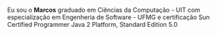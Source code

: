 Eu sou o **Marcos** graduado em Ciências da Computação - UIT com especialização em Engenheria de Software - UFMG e certificação Sun Certified Programmer Java 2 Platform, Standard Edition 5.0

